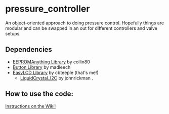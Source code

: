 # pressure_controller
An object-oriented approach to doing pressure control. Hopefully things are modular and can be swapped in an out for different controllers and valve setups.

## Dependencies
 - [EEPROMAnything Library](https://github.com/collin80/EEPROMAnything) by collin80
 - [Button Library](https://github.com/madleech/Button) by madleech
 - [EasyLCD Library](https://github.com/cbteeple/EasyLCD) by cbteeple (that's me!)
   - [LiquidCrystal_I2C](https://github.com/johnrickman/LiquidCrystal_I2C) by johnrickman .

## How to use the code:
[Instructions on the Wiki!](https://github.com/cbteeple/pressure_controller/wiki)
